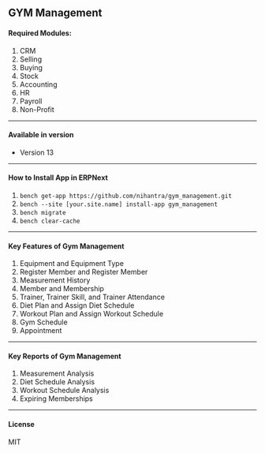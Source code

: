 ## GYM Management

#### Required Modules:
1. CRM
2. Selling
3. Buying
4. Stock
5. Accounting
6. HR
7. Payroll
8. Non-Profit

___
#### Available in version
- Version 13
___
#### How to Install App in ERPNext
1. `bench get-app https://github.com/nihantra/gym_management.git`
2. `bench --site [your.site.name] install-app gym_management`
3. `bench migrate`
4. `bench clear-cache`
___

#### Key Features of Gym Management
1. Equipment and Equipment Type
2. Register Member and Register Member
3. Measurement History
4. Member and Membership
5. Trainer, Trainer Skill, and Trainer Attendance
6. Diet Plan and Assign Diet Schedule
7. Workout Plan and Assign Workout Schedule
8. Gym Schedule
9. Appointment
___

#### Key Reports of Gym Management
1. Measurement Analysis
2. Diet Schedule Analysis
3. Workout Schedule Analysis
4. Expiring Memberships
___
#### License

MIT


